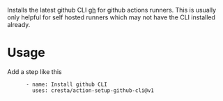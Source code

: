 Installs the latest github CLI [gh](https://github.com/cli/cli) for github actions
runners.  This is usually only helpful for self hosted runners which may not
have the CLI installed already.

# Usage

Add a step like this
```
      - name: Install github CLI
        uses: cresta/action-setup-github-cli@v1
```

